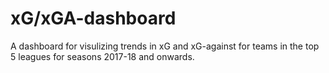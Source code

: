 # xG/xGA-dashboard

A dashboard for visulizing trends in xG and xG-against for teams in the top 5 leagues for seasons 2017-18 and onwards.
